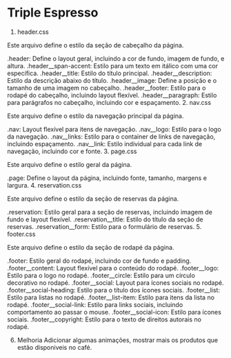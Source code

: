 # Triple Espresso
1. header.css

Este arquivo define o estilo da seção de cabeçalho da página.

.header: Define o layout geral, incluindo a cor de fundo, imagem de fundo, e altura.
.header__span-accent: Estilo para um texto em itálico com uma cor específica.
.header__title: Estilo do título principal.
.header__description: Estilo da descrição abaixo do título.
.header__image: Define a posição e o tamanho de uma imagem no cabeçalho.
.header__footer: Estilo para o rodapé do cabeçalho, incluindo layout flexível.
.header__paragraph: Estilo para parágrafos no cabeçalho, incluindo cor e espaçamento.
2. nav.css

Este arquivo define o estilo da navegação principal da página.

.nav: Layout flexível para itens de navegação.
.nav__logo: Estilo para o logo da navegação.
.nav__links: Estilo para o container de links de navegação, incluindo espaçamento.
.nav__link: Estilo individual para cada link de navegação, incluindo cor e fonte.
3. page.css

Este arquivo define o estilo geral da página.

.page: Define o layout da página, incluindo fonte, tamanho, margens e largura.
4. reservation.css

Este arquivo define o estilo da seção de reservas da página.

.reservation: Estilo geral para a seção de reservas, incluindo imagem de fundo e layout flexível.
.reservation__title: Estilo do título da seção de reservas.
.reservation__form: Estilo para o formulário de reservas.
5. footer.css

Este arquivo define o estilo da seção de rodapé da página.

.footer: Estilo geral do rodapé, incluindo cor de fundo e padding.
.footer__content: Layout flexível para o conteúdo do rodapé.
.footer__logo: Estilo para o logo no rodapé.
.footer__circle: Estilo para um círculo decorativo no rodapé.
.footer__social: Layout para ícones sociais no rodapé.
.footer__social-heading: Estilo para o título dos ícones sociais.
.footer__list: Estilo para listas no rodapé.
.footer__list-item: Estilo para itens da lista no rodapé.
.footer__social-link: Estilo para links sociais, incluindo comportamento ao passar o mouse.
.footer__social-icon: Estilo para ícones sociais.
.footer__copyright: Estilo para o texto de direitos autorais no rodapé.

6. Melhoria
Adicionar algumas animações, mostrar mais os produtos que estão disponiveis no café.